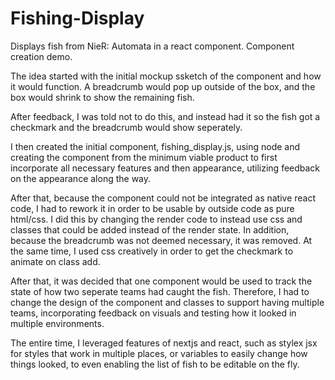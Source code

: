 # Fishing-Display
Displays fish from NieR: Automata in a react component. Component creation demo.

The idea started with the initial mockup ssketch of the component and how it would function.
A breadcrumb would pop up outside of the box, and the box would shrink to show the remaining fish.

After feedback, I was told not to do this, and instead had it so the fish got a checkmark and the breadcrumb would show seperately.

I then created the initial component, fishing_display.js, using node and creating the component from the minimum viable product to first incorporate all necessary features and then appearance, utilizing feedback on the appearance along the way.

After that, because the component could not be integrated as native react code, I had to rework it in order to be usable by outside code as pure html/css. I did this by changing the render code to instead use css and classes that could be added instead of the render state. In addition, because the breadcrumb was not deemed necessary, it was removed. At the same time, I used css creatively in order to get the checkmark to animate on class add.

After that, it was decided that one component would be used to track the state of how two seperate teams had caught the fish. Therefore, I had to change the design of the component and classes to support having multiple teams, incorporating feedback on visuals and testing how it looked in multiple environments.

The entire time, I leveraged features of nextjs and react, such as stylex jsx for styles that work in multiple places, or variables to easily change how things looked, to even enabling the list of fish to be editable on the fly.
